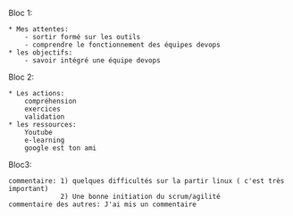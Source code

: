Bloc 1:

    * Mes attentes: 
        - sortir formé sur les outils 
        - comprendre le fonctionnement des équipes devops
    * les objectifs:
        - savoir intégré une équipe devops


Bloc 2:

    * Les actions:
        compréhension 
        exercices
        validation
    * les ressources:
        Youtube
        e-learning
        google est ton ami
    
Bloc3:

    commentaire: 1) quelques difficultés sur la partir linux ( c'est très important)
                 2) Une bonne initiation du scrum/agilité
    commentaire des autres: J'ai mis un commentaire